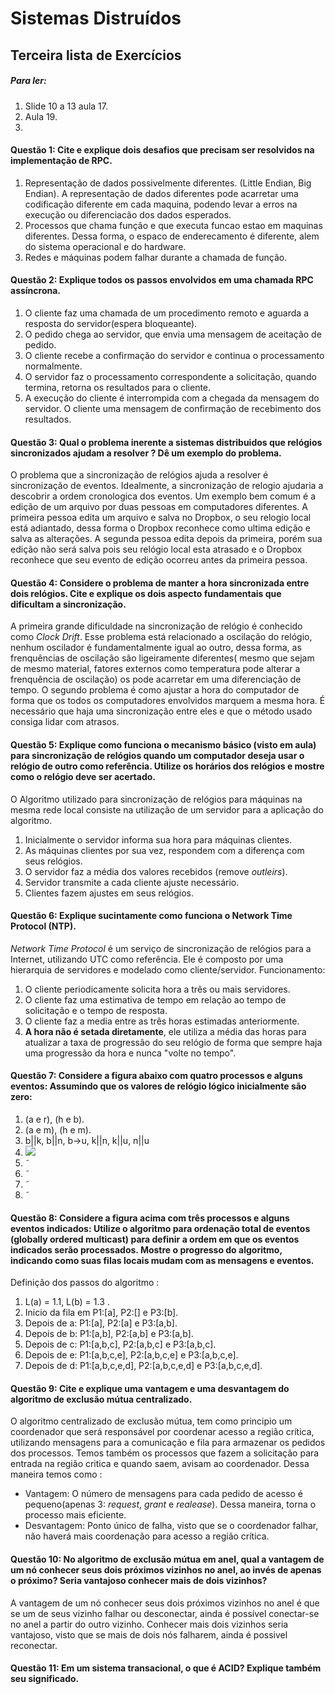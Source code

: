 ﻿# Sistemas Distruídos
## Terceira lista de Exercícios

##### Para ler:

1. Slide 10 a 13 aula 17.
2. Aula 19.
3. 

#### Questão 1: Cite e explique dois desafios que precisam ser resolvidos na implementação de RPC.

1. Representação de dados possivelmente diferentes. (Little Endian, Big Endian). A representação de dados diferentes pode acarretar uma codificação diferente em cada maquina, podendo levar a erros na execução ou diferenciacão dos dados esperados.
2. Processos que chama função e que executa funcao estao em maquinas diferentes. Dessa forma, o espaco de enderecamento é diferente, alem do sistema operacional e do hardware.
3. Redes e máquinas podem falhar durante a chamada de função.

#### Questão 2: Explique todos os passos envolvidos em uma chamada RPC assíncrona.

1. O cliente faz uma chamada de um procedimento remoto e aguarda a resposta do servidor(espera bloqueante).
2. O pedido chega ao servidor, que envia uma mensagem de aceitação de pedido.
3. O cliente recebe a confirmação do servidor e continua o processamento normalmente.
4. O servidor faz o processamento correspondente a solicitação, quando termina, retorna os resultados para o cliente.
5. A execução do cliente é interrompida com a chegada da mensagem do servidor. O cliente uma mensagem de confirmação de recebimento dos resultados.

#### Questão 3: Qual o problema inerente a sistemas distribuidos que relógios sincronizados ajudam a resolver ? Dê um exemplo do problema.

O problema que a sincronização de relógios ajuda a resolver é sincronização de eventos. Idealmente, a sincronização de relogio ajudaria a descobrir a ordem cronologica dos eventos.
Um exemplo bem comum é a edição de um arquivo por duas pessoas em computadores diferentes. A primeira pessoa edita um arquivo e salva no Dropbox, o seu relogio local está adiantado, dessa forma o Dropbox reconhece como ultima edição e salva as alterações. A segunda pessoa edita depois da primeira, porém sua edição não será salva pois seu relógio local esta atrasado e o Dropbox reconhece que seu evento de edição ocorreu antes da primeira pessoa.

#### Questão 4: Considere o problema de manter a hora sincronizada entre dois relógios. Cite e explique os dois aspecto fundamentais que dificultam a sincronização.

A primeira grande dificuldade na sincronização de relógio é conhecido como *Clock Drift*. Esse problema está relacionado a oscilação do relógio, nenhum oscilador é fundamentalmente igual ao outro, dessa forma, as frenquências de oscilação são ligeiramente diferentes( mesmo que sejam de mesmo material, fatores externos como temperatura pode alterar a frenquência de oscilação) os pode acarretar em uma diferenciação de tempo.
O segundo problema é como ajustar a hora do computador de forma que os todos os computadores envolvidos marquem a mesma hora. É necessário que haja uma sincronização entre eles e que o método usado consiga lidar com atrasos.

#### Questão 5: Explique como funciona o mecanismo básico (visto em aula) para sincronização de relógios quando um computador deseja usar o relógio de outro como referência. Utilize os horários dos relógios e mostre como o relógio deve ser acertado.

O Algoritmo utilizado para sincronização de relógios para máquinas na mesma rede local consiste na utilização de um servidor para a aplicação do algoritmo.

1. Inicialmente o servidor informa sua hora para máquinas clientes.
2. As máquinas clientes por sua vez, respondem com a diferença com seus relógios.
3. O servidor faz a média dos valores recebidos (remove *outleirs*).
4. Servidor transmite a cada cliente ajuste necessário.
5. Clientes fazem ajustes em seus relógios.

#### Questão 6: Explique sucintamente como funciona o Network Time Protocol (NTP).

*Network Time Protocol* é um serviço de sincronização de relógios para a Internet, utilizando UTC como referência. Ele é composto por uma hierarquia de servidores e modelado como cliente/servidor.
Funcionamento:

1. O cliente periodicamente solicita hora a três ou mais servidores.
2. O cliente faz uma estimativa de tempo em relação ao tempo de solicitação e o tempo de resposta.
3. O cliente faz a media entre as três horas estimadas anteriormente.
4. **A hora não é setada diretamente**, ele utiliza a média das horas para atualizar a taxa de progressão do seu relógio de forma que sempre haja uma progressão da hora e nunca "volte no tempo".

#### Questão 7: Considere a figura abaixo com quatro processos e alguns eventos: Assumindo que os valores de relógio lógico inicialmente são zero:

1. (a e r), (h e b).
2. (a e m), (h e m).
3. b||k, b||n, b→u, k||n, k||u, n||u
4. ![](https://i.imgur.com/nYVCcIr.png)
5. ˜
6. ˜
7. ˜
8. ˜

#### Questão 8: Considere a figura acima com três processos e alguns eventos indicados: Utilize o algoritmo para ordenação total de eventos (globally ordered multicast) para definir a ordem em que os eventos indicados serão processados. Mostre o progresso do algoritmo, indicando como suas filas locais mudam com as mensagens e eventos.

Definição dos passos do algoritmo : 

1. L(a) = 1.1, L(b) = 1.3 .
2. Inicio da fila em P1:[a], P2:[] e P3:[b].
3. Depois de a: P1:[a], P2:[a] e P3:[a,b].
4. Depois de b: P1:[a,b], P2:[a,b] e P3:[a,b].
5. Depois de c: P1:[a,b,c], P2:[a,b,c] e P3:[a,b,c].
6. Depois de e: P1:[a,b,c,e], P2:[a,b,c,e] e P3:[a,b,c,e].
7. Depois de d: P1:[a,b,c,e,d], P2:[a,b,c,e,d] e P3:[a,b,c,e,d].

#### Questão 9: Cite e explique uma vantagem e uma desvantagem do algoritmo de exclusão mútua centralizado.

O algoritmo centralizado de exclusão mútua, tem como principio um coordenador que será responsável por coordenar acesso a região crítica, utilizando mensagens para a comunicação e fila para armazenar os pedidos dos processos.
Temos também os processos que fazem a solicitação para entrada na região critica e quando saem, avisam ao coordenador.
Dessa maneira temos como : 

- Vantagem: O número de mensagens para cada pedido de acesso é pequeno(apenas 3: *request*, *grant* e *realease*). Dessa maneira, torna o processo mais eficiente.
- Desvantagem: Ponto único de falha, visto que se o coordenador falhar, não haverá mais coordenação para acesso a região crítica.

#### Questão 10: No algoritmo de exclusão mútua em anel, qual a vantagem de um nó conhecer seus dois próximos vizinhos no anel, ao invés de apenas o próximo? Seria vantajoso conhecer mais de dois vizinhos?

A vantagem de um nó conhecer seus dois próximos vizinhos no anel é que se um de seus vizinho falhar ou desconectar, ainda é possível conectar-se no anel a partir do outro vizinho.
Conhecer mais dois vizinhos seria vantajoso, visto que se mais de dois nós falharem, ainda é possivel reconectar.


#### Questão 11: Em um sistema transacional, o que é ACID? Explique também seu significado.